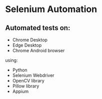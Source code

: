 # Selenium Automation
## Automated tests on:
- Chrome Desktop
- Edge Desktop
- Chrome Android browser

using:
- Python
- Selenium Webdriver
- OpenCV library
- Pillow library
- Appium
